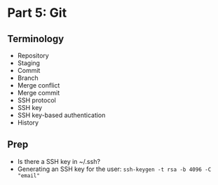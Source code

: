 # Part 5: Git

## Terminology
* Repository
* Staging
* Commit
* Branch
* Merge conflict
* Merge commit
* SSH protocol
* SSH key
* SSH key-based authentication
* History

## Prep
* Is there a SSH key in ~/.ssh?
* Generating an SSH key for the user: `ssh-keygen -t rsa -b 4096 -C "email"`